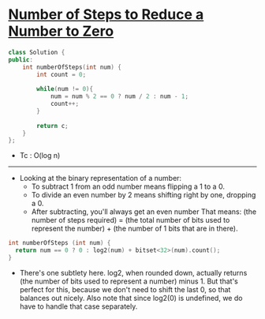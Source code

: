 # [Number of Steps to Reduce a Number to Zero](https://leetcode.com/problems/number-of-steps-to-reduce-a-number-to-zero/)

```cpp
class Solution {
public:
    int numberOfSteps(int num) {
        int count = 0;
        
        while(num != 0){
            num = num % 2 == 0 ? num / 2 : num - 1;
            count++;
        }
        
        return c;
    }
};
```

* Tc : O(log n)

---
* Looking at the binary representation of a number:
  * To subtract 1 from an odd number means flipping a 1 to a 0.
  * To divide an even number by 2 means shifting right by one, dropping a 0.
  * After subtracting, you'll always get an even number That means: (the number of steps required) = (the total number of bits used to represent the number) + (the number of 1 bits that are in there).

```cpp
int numberOfSteps (int num) {
  return num == 0 ? 0 : log2(num) + bitset<32>(num).count();
}
```
* There's one subtlety here. log2, when rounded down, actually returns (the number of bits used to represent a number) minus 1. But that's perfect for this, because we don't need to shift the last 0, so that balances out nicely. Also note that since log2(0) is undefined, we do have to handle that case separately.